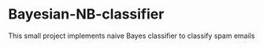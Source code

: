 # Bayesian-NB-classifier
This small project implements naive Bayes classifier to classify spam emails

